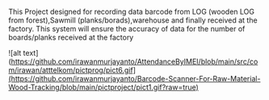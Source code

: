 This Project designed for recording data barcode from LOG (wooden LOG from forest),Sawmill (planks/borads),warehouse and finally received at the factory. This system will ensure the accuracy of data for the number of boards/planks received at the factory

![alt text](https://github.com/irawanmurjayanto/AttendanceByIMEI/blob/main/src/com/irawan/atttelkom/pictprog/pict6.gif](https://github.com/irawanmurjayanto/Barcode-Scanner-For-Raw-Material-Wood-Tracking/blob/main/pictproject/pict1.gif?raw=true)
